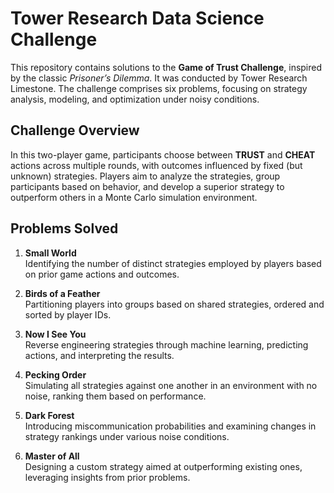 # Tower Research Data Science Challenge

This repository contains solutions to the **Game of Trust Challenge**, inspired by the classic *Prisoner’s Dilemma*. It was conducted by Tower Research Limestone. The challenge comprises six problems, focusing on strategy analysis, modeling, and optimization under noisy conditions. 

## Challenge Overview

In this two-player game, participants choose between **TRUST** and **CHEAT** actions across multiple rounds, with outcomes influenced by fixed (but unknown) strategies. Players aim to analyze the strategies, group participants based on behavior, and develop a superior strategy to outperform others in a Monte Carlo simulation environment.

## Problems Solved

1. **Small World**  
   Identifying the number of distinct strategies employed by players based on prior game actions and outcomes.

2. **Birds of a Feather**  
   Partitioning players into groups based on shared strategies, ordered and sorted by player IDs.

3. **Now I See You**  
   Reverse engineering strategies through machine learning, predicting actions, and interpreting the results.

4. **Pecking Order**  
   Simulating all strategies against one another in an environment with no noise, ranking them based on performance.

5. **Dark Forest**  
   Introducing miscommunication probabilities and examining changes in strategy rankings under various noise conditions.

6. **Master of All**  
   Designing a custom strategy aimed at outperforming existing ones, leveraging insights from prior problems.
